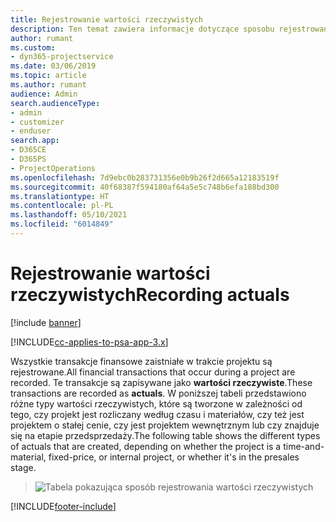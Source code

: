 ```yaml
---
title: Rejestrowanie wartości rzeczywistych
description: Ten temat zawiera informacje dotyczące sposobu rejestrowania wartości rzeczywistych.
author: rumant
ms.custom:
- dyn365-projectservice
ms.date: 03/06/2019
ms.topic: article
ms.author: rumant
audience: Admin
search.audienceType:
- admin
- customizer
- enduser
search.app:
- D365CE
- D365PS
- ProjectOperations
ms.openlocfilehash: 7d9ebc0b283731356e0b9b26f2d665a12183519f
ms.sourcegitcommit: 40f68387f594180af64a5e5c748b6efa188bd300
ms.translationtype: HT
ms.contentlocale: pl-PL
ms.lasthandoff: 05/10/2021
ms.locfileid: "6014849"
---
```

# <a name="recording-actuals"></a><span data-ttu-id="8ef60-103">Rejestrowanie wartości rzeczywistych</span><span class="sxs-lookup"><span data-stu-id="8ef60-103">Recording actuals</span></span> 

[!include [banner](../includes/psa-now-project-operations.md)]

[!INCLUDE[cc-applies-to-psa-app-3.x](../includes/cc-applies-to-psa-app-3x.md)]

<span data-ttu-id="8ef60-104">Wszystkie transakcje finansowe zaistniałe w trakcie projektu są rejestrowane.</span><span class="sxs-lookup"><span data-stu-id="8ef60-104">All financial transactions that occur during a project are recorded.</span></span> <span data-ttu-id="8ef60-105">Te transakcje są zapisywane jako **wartości rzeczywiste**.</span><span class="sxs-lookup"><span data-stu-id="8ef60-105">These transactions are recorded as **actuals**.</span></span> <span data-ttu-id="8ef60-106">W poniższej tabeli przedstawiono różne typy wartości rzeczywistych, które są tworzone w zależności od tego, czy projekt jest rozliczany według czasu i materiałów, czy też jest projektem o stałej cenie, czy jest projektem wewnętrznym lub czy znajduje się na etapie przedsprzedaży.</span><span class="sxs-lookup"><span data-stu-id="8ef60-106">The following table shows the different types of actuals that are created, depending on whether the project is a time-and-material, fixed-price, or internal project, or whether it's in the presales stage.</span></span>

> ![Tabela pokazująca sposób rejestrowania wartości rzeczywistych](media/advanced-table2.png)


[!INCLUDE[footer-include](../includes/footer-banner.md)]